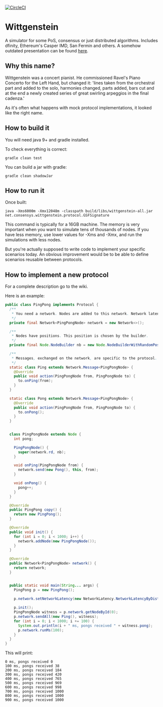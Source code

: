 [![CircleCI](https://circleci.com/gh/ConsenSys/wittgenstein.svg?style=svg&circle-token=586dc7b883ee5381aa17247b8f058157e166b307)](https://circleci.com/gh/ConsenSys/wittgenstein)

# Wittgenstein
A simulator for some PoS, consensus or just distributed algorithms. Includes dfinity, Ethereum's Casper IMD, San Fermin and others. A somehow outdated presentation can be found [here](https://docs.google.com/presentation/d/1NQAm_zciVToOD3LpauKPxpkQ96WNh_3UMPMA483bHgM/edit?usp=sharing).


## Why this name?
Wittgenstein was a concert pianist. He commissioned Ravel's Piano Concerto for the Left Hand, but changed it:
 'lines taken from the orchestral part and added to the solo, harmonies changed, parts added, bars cut and
  at the end a newly created series of great swirling arpeggios in the final cadenza.'

As it's often what happens with mock protocol implementations, it looked like the right name.


## How to build it
You will need java 9+ and gradle installed.

To check everything is correct:
```
gradle clean test
```
You can build a jar with gradle:
```
gradle clean shadowJar
```
## How to run it
Once built:
```
java -Xms6000m -Xmx12048m -classpath build/libs/wittgenstein-all.jar net.consensys.wittgenstein.protocol.GSFSignature
```

This command is typically for a 16GB machine. The memory is very important when you want to simulate tens of thousands of nodes. If you have less memory, use lower values for -Xms and -Xmx, and run the simulations with less nodes.

But you're actually supposed to write code to implement your specific scenarios today. An obvious improvement
 would be to be able to define scenarios reusable between protocols.

## How to implement a new protocol

For a complete description go to the wiki.

Here is an example:
```java
public class PingPong implements Protocol {
  /**
   * You need a network. Nodes are added to this network. Network latency can be set later.
   */
  private final Network<PingPongNode> network = new Network<>();

  /**
   * Nodes have positions. This position is chosen by the builder.
   */
  private final Node.NodeBuilder nb = new Node.NodeBuilderWithRandomPosition();

  /**
   * Messages, exchanged on the network, are specific to the protocol.
   */
  static class Ping extends Network.Message<PingPongNode> {
    @Override
    public void action(PingPongNode from, PingPongNode to) {
      to.onPing(from);
    }
  }

  static class Pong extends Network.Message<PingPongNode> {
    @Override
    public void action(PingPongNode from, PingPongNode to) {
      to.onPong();
    }
  }

 
  class PingPongNode extends Node {
    int pong;

    PingPongNode() {
      super(network.rd, nb);
    }

    void onPing(PingPongNode from) {
      network.send(new Pong(), this, from);
    }

    void onPong() {
      pong++;
    }
  }

  @Override
  public PingPong copy() {
    return new PingPong();
  }

  @Override
  public void init() {
    for (int i = 0; i < 1000; i++) {
      network.addNode(new PingPongNode());
    }
  }

  @Override
  public Network<PingPongNode> network() {
    return network;
  }


  public static void main(String... args) {
    PingPong p = new PingPong();
    
    p.network.setNetworkLatency(new NetworkLatency.NetworkLatencyByDistance());

    p.init();
    PingPongNode witness = p.network.getNodeById(0);
    p.network.sendAll(new Ping(), witness);
    for (int i = 0; i < 1000; i += 100) {
      System.out.println(i + " ms, pongs received " + witness.pong);
      p.network.runMs(100);
    }
  }
}
```
This will print:
```
0 ms, pongs received 0
100 ms, pongs received 38
200 ms, pongs received 184
300 ms, pongs received 420
400 ms, pongs received 765
500 ms, pongs received 969
600 ms, pongs received 998
700 ms, pongs received 1000
800 ms, pongs received 1000
900 ms, pongs received 1000
```
